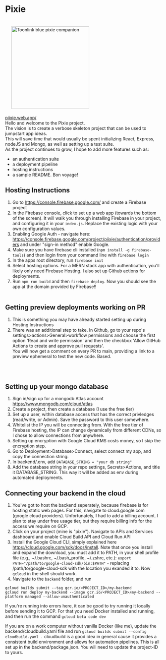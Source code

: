 # Pixie

<img src="https://static.wikia.nocookie.net/zelda/images/f/f3/Ciela_Artwork.png/" alt="Toonlink blue pixie companion" width="251" height="266" style="margin:20px">
<br/>
<a href="https://piixie.web.app/">piixie.web.app/</a>
<br/>
Hello and welcome to the Pixie project. <br/>
The vision is to create a verbose skeleton project that can be used to jumpstart app ideas. <br/>
This will save time that would usually be spent initializing React, Express, nodeJS and Mongo, as well as setting up a test suite.<br/>
As the project continues to grow, I hope to add more features such as:

- an authentication suite
- a deployment pipeline
- hosting instructions
- a sample README. Bon voyage!

## Hosting Instructions

1. Go to https://console.firebase.google.com/ and create a Firebase project
2. In the Firebase console, click to set up a web app (towards the bottom of the screen). It will walk you through installing Firebase in your project, and configuring it in your `index.js`. Replace the existing logic with your own configuration values.
3. Enabling Google Auth - navigate here: https://console.firebase.google.com/project/piixie/authentication/providers and under "sign-in method" enable Google.
4. Make sure you have firebase cli installed (`npm install -g firebase-tools`) and then login from your command line with `firebase login`
5. In the apps root directory, run `firebase init`
6. Select hosting options. For a MERN stack app with authentication, you'll likely only need Firebase Hosting. I also set up Github actions for deployments.
7. Run `npm run build` and then `firebase deploy`. Now you should see the app at the domain provided by Firebase!!
   <br/>
   <br/>

## Getting preview deployments working on PR

1. This is something you may have already started setting up during Hosting Instructions
2. There was an additional step to take. In Github, go to your repo's settings>actions>General>workflow permissions and choose the first option 'Read and write permission' and then the checkbox 'Allow GitHub Actions to create and approve pull requests'.<br/>
   You will now get a comment on every PR to main, providing a link to a preview ephemeral to test the new code. Based.

<br/>
<br/>

## Setting up your mongo database

1. Sign in/sign up for a mongodb Atlas account https://www.mongodb.com/cloud/atlas
2. Create a project, then create a database (I use the free tier)
3. Set up a user, within database access that has the correct privledges (read/write, or Admin). Save the password to this user somewhere.
4. Whitelist the IP you will be connecting from. With the free tier of Firebase hosting, the IP can change dynamically from different CDNs, so I chose to allow connections from anywhere.
5. Setting up encryption with Google Cloud KMS costs money, so I skip the encryption step.
6. Go to Deployment>Database>Connect, select connect my app, and copy the connection string.
7. In backend/.env, add `DATABASE_STRING = "your db string"`
8. Add the database string in your repo settings, Secrets>Actions, and title it DATABASE_STRING. This way it will be added as env during automated deployments.

## Connecting your backend in the cloud

1. You've got to host the backend seperately, because firebase is for hosting static web pages. For this, navigate to cloud.google.com (google cloud providers). Unfortunately, I had to add a billing account. I plan to stay under free usage tier, but they require billing info for the access we require on GCP.
2. Click on your project (mine is "pixie"). Navigate to APIs and Services dashboard and enable Cloud Build API and Cloud Run API
3. Install the Google Cloud CLI, simply explained here https://cloud.google.com/sdk/docs/install. Note that once you install and expand the download, you must add it to PATH, in your shell profile file (e.g., ~/.bashrc, ~/.bash_profile, ~/.zshrc, etc.):
   `export PATH="/path/to/google-cloud-sdk/bin:$PATH"` - replacing /path/to/google-cloud-sdk with the location you exanded it to. Now `gcloud` in the shell should work.
4. Navigate to the `backend` folder, and run

```
gcloud builds submit --tag gcr.io/<PROJECT_ID>/my-backend
gcloud run deploy my-backend --image gcr.io/<PROJECT_ID>/my-backend --platform managed --allow-unauthenticated
```

If you're running into errors here, it can be good to try running it locally before sending it to GCP. For that you need Docker installed and running, and then run the command `gcloud beta code dev`

If you are on a work computer without vanilla Docker (like me), update the backend/cloudbuild.yaml file and run
`gcloud builds submit --config cloudbuild.yaml .`
cloudbuild is a good idea in general cause it provides a consistent build environment and allows for automation pipelines. This is all set up in the backend/package.json. You will need to update the project-ID to yours.
